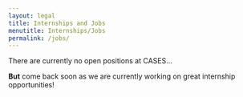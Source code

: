 ```yaml
---
layout: legal
title: Internships and Jobs
menutitle: Internships/Jobs
permalink: /jobs/
---
```



There are currently no open positions at CASES...

**But** come back soon as we are currently working on great internship opportunities!

